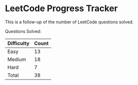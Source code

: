 # LeetCode Progress Tracker

This is a follow-up of the number of LeetCode questions solved.

Questions Solved:

Difficulty   | Count
------------ | -----
Easy         | 13
Medium       | 18
Hard         | 7
Total        | 38

